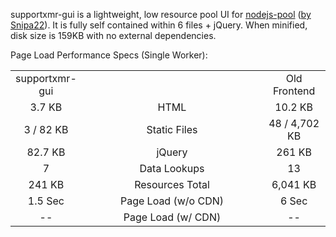 supportxmr-gui is a lightweight, low resource pool UI for <a href="https://github.com/Snipa22/nodejs-pool" target="_blank">nodejs-pool</a> (<a href="https://github.com/Snipa22/" target="_blank">by Snipa22</a>). It is fully self contained within 6 files + jQuery. When minified, disk size is 159KB with no external dependencies.

Page Load Performance Specs (Single Worker):
<table>
<tr>
  <td width="20%" align="center">supportxmr-gui</td>
  <td></td>
  <td width="20%" align="center">Old Frontend</td>
</tr>
<tr>
  <td width="20%" align="center">3.7 KB</td>
  <td align="center">HTML</td>
  <td width="20%" align="center">10.2 KB</td>
</tr>
<tr>
  <td align="center">3 / 82 KB</td>
  <td align="center">Static Files</td>
  <td align="center">48 / 4,702 KB</td>
</tr>
<tr>
  <td align="center">82.7 KB</td>
  <td align="center">jQuery</td>
  <td align="center">261 KB</td>
</tr>
<tr>
  <td align="center">7</td>
  <td align="center">Data Lookups</td>
  <td align="center">13</td>
</tr>
<tr>
  <td align="center">241 KB</td>
  <td align="center">Resources Total</td>
  <td align="center">6,041 KB</td>
</tr>
<tr>
  <td align="center">1.5 Sec</td>
  <td align="center">Page Load (w/o CDN)</td>
  <td align="center">6 Sec</td>
</tr>
 <tr>
  <td align="center">--</td>
  <td align="center">Page Load (w/ CDN)</td>
  <td align="center">--</td>
</tr>
</table>








